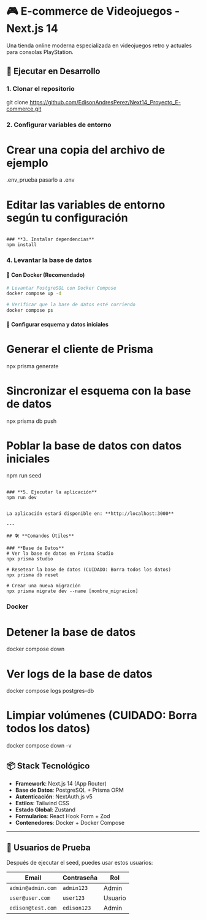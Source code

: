 # 🎮 **E-commerce de Videojuegos - Next.js 14**

Una tienda online moderna especializada en videojuegos retro y actuales para consolas PlayStation.

## 🚀 **Ejecutar en Desarrollo**

### **1. Clonar el repositorio**
git clone https://github.com/EdisonAndresPerez/Next14_Proyecto_E-commerce.git



### **2. Configurar variables de entorno**
# Crear una copia del archivo de ejemplo
.env_prueba  pasarlo a .env

# Editar las variables de entorno según tu configuración
```

### **3. Instalar dependencias**
npm install
```

### **4. Levantar la base de datos**

#### **🐳 Con Docker (Recomendado)**
```bash
# Levantar PostgreSQL con Docker Compose
docker compose up -d

# Verificar que la base de datos esté corriendo
docker compose ps
```

#### **🔧 Configurar esquema y datos iniciales**
# Generar el cliente de Prisma
npx prisma generate

# Sincronizar el esquema con la base de datos
npx prisma db push

# Poblar la base de datos con datos iniciales
npm run seed
```

### **5. Ejecutar la aplicación**
npm run dev


La aplicación estará disponible en: **http://localhost:3000**

---

## 🛠️ **Comandos Útiles**

### **Base de Datos**
# Ver la base de datos en Prisma Studio
npx prisma studio

# Resetear la base de datos (CUIDADO: Borra todos los datos)
npx prisma db reset

# Crear una nueva migración
npx prisma migrate dev --name [nombre_migracion]
```

### **Docker**
# Detener la base de datos
docker compose down

# Ver logs de la base de datos
docker compose logs postgres-db

# Limpiar volúmenes (CUIDADO: Borra todos los datos)
docker compose down -v


## 📦 **Stack Tecnológico**

- **Framework**: Next.js 14 (App Router)
- **Base de Datos**: PostgreSQL + Prisma ORM
- **Autenticación**: NextAuth.js v5
- **Estilos**: Tailwind CSS
- **Estado Global**: Zustand
- **Formularios**: React Hook Form + Zod
- **Contenedores**: Docker + Docker Compose

---

## 🔐 **Usuarios de Prueba**

Después de ejecutar el seed, puedes usar estos usuarios:

| Email | Contraseña | Rol |
|-------|------------|-----|
| `admin@admin.com` | `admin123` | Admin |
| `user@user.com` | `user123` | Usuario |
| `edison@test.com` | `edison123` | Admin | 
